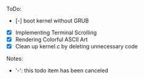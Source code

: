 ToDo:
- [-] boot kernel without GRUB
- [x] Implementing Terminal Scrolling
- [x] Rendering Colorful ASCII Art
- [x] Clean up kernel.c by deleting unnecessary code

Notes:
* '-': this todo item has been canceled
